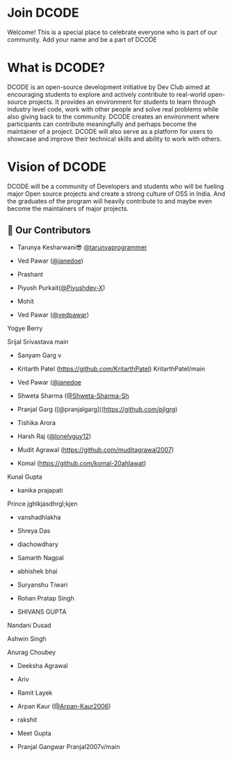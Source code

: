 # Join DCODE

Welcome! This is a special place to celebrate everyone who is part of our community. Add your name and be a part of DCODE

# What is DCODE?

DCODE is an open-source development initiative by Dev Club aimed at encouraging students to explore and actively contribute to real-world open-source projects. It provides an environment for students to learn through industry level code, work with other people and solve real problems while also giving back to the community. DCODE creates an environment where participants can contribute meaningfully and perhaps become the maintainer of a project.
DCODE will also serve as a platform for users to showcase and improve their technical skills and ability to work with others.

# Vision of DCODE

DCODE will be a community of Developers and students who will be fueling major Open source projects and create a strong culture of OSS in India. And the graduates of the program will heavily contribute to and maybe even become the maintainers of major projects.

## 🚀 Our Contributors

- Tarunya Kesharwani😎 [@tarunyaprogrammer](https://github.com/TarunyaProgrammer)

- Ved Pawar ([@janedoe](https://github.com/vedpawar2254))

- Prashant

- Piyush Purkait([@Piyushdev-X](https://github.com/Piyushdev-X))

- Mohit

- Ved Pawar ([@vedpawar](https://github.com/vedpawar2254))

Yogye Berry

Srijal Srivastava
main

- Sanyam Garg v
- Kritarth Patel (https://github.com/KritarthPatel)
  KritarthPatel/main

- Ved Pawar ([@janedoe](https://github.com/vedpawar2254)
- Shweta Sharma ([@Shweta-Sharma-Sh](https://github.com/Shweta-Sharma-sh)

- Pranjal Garg ([@pranjalgarg]((https://github.com/pjlgrg)

- Tishika Arora

- Harsh Raj ([@lonelyguy12](https://github.com/lonelyguy12))

- Mudit Agrawal (https://github.com/muditagrawal2007)

- Komal (https://github.com/komal-20ahlawat)

Kunal Gupta

- kanika prajapati

Prince
jghlkjasdhrgl;kjen

- vanshadhlakha

- Shreya Das

- diachowdhary

- Samarth Nagpal

- abhishek bhai

- Suryanshu Tiwari

- Rohan Pratap Singh

- SHIVANS GUPTA

Nandani Dusad

Ashwin Singh

Anurag Choubey

- Deeksha Agrawal

- Ariv

- Ramit Layek

- Arpan Kaur ([@Arpan-Kaur2006](https://github.com/Arpan-Kaur2006))

- rakshit
- Meet Gupta
- Pranjal Gangwar
  Pranjal2007v/main
